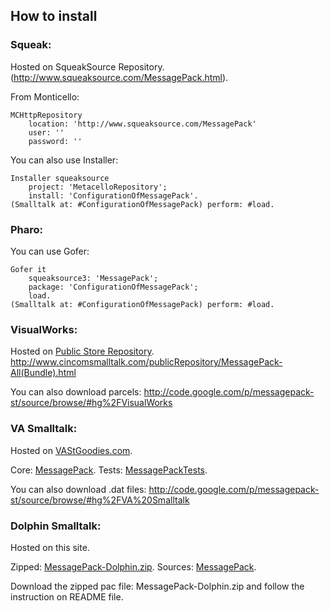 ## How to install

### Squeak:

Hosted on SqueakSource Repository.
(http://www.squeaksource.com/MessagePack.html).

From Monticello:
```
MCHttpRepository
    location: 'http://www.squeaksource.com/MessagePack'
    user: ''
    password: ''
```

You can also use Installer:
```
Installer squeaksource
    project: 'MetacelloRepository';
    install: 'ConfigurationOfMessagePack'. 
(Smalltalk at: #ConfigurationOfMessagePack) perform: #load.
```
### Pharo:
You can use Gofer:
```
Gofer it
    squeaksource3: 'MessagePack';
    package: 'ConfigurationOfMessagePack';
    load.
(Smalltalk at: #ConfigurationOfMessagePack) perform: #load.
```
### VisualWorks:

Hosted on [Public Store Repository](http://www.cincomsmalltalk.com/CincomSmalltalkWiki/PostgreSQL+Access+Page).
http://www.cincomsmalltalk.com/publicRepository/MessagePack-All(Bundle).html

You can also download parcels:
http://code.google.com/p/messagepack-st/source/browse/#hg%2FVisualWorks

### VA Smalltalk:

Hosted on [VAStGoodies.com](http://vastgoodies.com).

Core: [MessagePack](http://vastgoodies.com/maps/MessagePack).
Tests: [MessagePackTests](http://vastgoodies.com/maps/MessagePack%20Tests).

You can also download .dat files:
http://code.google.com/p/messagepack-st/source/browse/#hg%2FVA%20Smalltalk

### Dolphin Smalltalk:

Hosted on this site.

Zipped: [MessagePack-Dolphin.zip](http://messagepack-st.googlecode.com/hg/Dolphin%20Smalltalk/MessagePack-Dolphin.zip).
Sources: [MessagePack](http://code.google.com/p/messagepack-st/source/browse/#hg%2FDolphin%20Smalltalk%2FMessagePack).

Download the zipped pac file: MessagePack-Dolphin.zip and follow the instruction on README file.